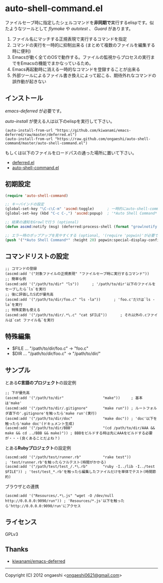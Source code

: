 auto-shell-command.el
=====================

ファイルセーブ時に指定したシェルコマンドを**非同期で**実行するelispです。似たようなツールとして *flymake* や *autotest* 、 *Guard* があります。

1. ファイル名にマッチする正規表現で実行するコマンドを指定
2. コマンドの実行を一時的に抑制出来る (まとめて複数のファイルを編集する時に便利)
3. Emacsが動く全てのOSで動作する。ファイルの監視からプロセスの実行までをEmacsの機能でまかなっているため。
4. Emacs再起動時に消える一時的なコマンドを登録することが出来る
5. 外部ツールによるファイル書き換えによって起こる、期待外れなコマンドの誤作動が起きない

## インストール
*emacs-deferred* が必要です。

*auto-install* が使える人は以下のelispを実行して下さい。

```elisp:
(auto-install-from-url "https://github.com/kiwanami/emacs-deferred/raw/master/deferred.el")
(auto-install-from-url "https://raw.github.com/ongaeshi/auto-shell-command/master/auto-shell-command.el")
```

もしくは以下のファイルをロードパスの通った場所に置いて下さい。

* [deferred.el](https://raw.github.com/kiwanami/emacs-deferred/master/deferred.el)
* [auto-shell-command.el](https://raw.github.com/ongaeshi/auto-shell-command/master/auto-shell-command.el)

## 初期設定
```elisp:.eamcs.d/init.el
(require 'auto-shell-command)

;; キーバインドの設定
(global-set-key "\C-c\C-m" 'ascmd:toggle)      ; 一時的にauto-shell-commandの実行をON/OFFする
(global-set-key (kbd "C-c C-,") 'ascmd:popup)  ; '*Auto Shell Command*'をポップアップする

;; 結果の通知をGrowlで行う (optional)
(defun ascmd:notify (msg) (deferred:process-shell (format "growlnotify -m %s -t emacs" msg))))

;; エラー時のポップアップを見やすくする (optional, '(require 'popwin)'が必要です)
(push '("*Auto Shell Command*" :height 20) popwin:special-display-config)
```

## コマンドリストの設定
```elisp
;; コマンドの登録
(ascmd:add '("対象ファイルの正規表現" "ファイルセーブ時に実行するコマンド"))
;; 簡単な例
(ascmd:add '("/path/to/dir" "ls"))      ; '/path/to/dir'以下のファイルをセーブしたら`ls`を実行
;; 後に評価したS式が優先高
(ascmd:add '("/path/to/dir/foo.c" "ls -la"))      ; 'foo.c'だけは`ls -la`を実行
;; 特殊変数も使える
(ascmd:add '("/path/to/dir/.*\.c" "cat $FILE"))      ; それ以外の.cファイルは`cat ファイル名`を実行
```

## 特殊編集
* $FILE ... "/path/to/dir/foo.c" -> "foo.c"
* $DIR  ... "/path/to/dir/foo.c" -> "/path/to/dir/"

## サンプル
とある**C言語のプロジェクト**の設定例

```elisp
;; 下が優先高
(ascmd:add '("/path/to/dir"                  "make"))     ; 基本は'make'
(ascmd:add '("/path/to/dir/.gitignore"       "make run")) ; ルートフォルダ直下の'.gitignore'を触ったら'make run'(実行)
(ascmd:add '("/path/to/dir/doc"              "make doc")) ; 'doc'以下を触ったら'make doc'(ドキュメント生成)
(ascmd:add '("/path/to/dir/BBB"              "(cd /path/to/dir/AAA && make && cd ../BBB && make)")) ; BBBをビルドする時は先にAAAをビルドする必要が・・・(良くあることだよね？)
```

とある**Rubyプロジェクト**の設定例

```elisp
(ascmd:add '("/path/test/runner.rb"          "rake test"))                     ; 'test/runner.rb'を触ったらフルテスト(時間がかかる)
(ascmd:add '("/path/test/test_/.*\.rb"       "ruby -I../lib -I../test $FILE")) ; 'test/test_*.rb'を触ったら編集したファイルだけを単体でテスト(時間節約)
```

ブラウザとの連携

```elisp
(ascmd:add '("Resources/.*\.js" "wget -O /dev/null http://0.0.0.0:9090/run")) ; 'Resources/*.js'以下を触ったら'http://0.0.0.0:9090/run'にアクセス
```

## ライセンス
GPLv3

## Thanks
- [kiwanami/emacs-deferred](https://github.com/kiwanami/emacs-deferred)

----
Copyright (C) 2012 ongaeshi <<ongaeshi0621@gmail.com>>